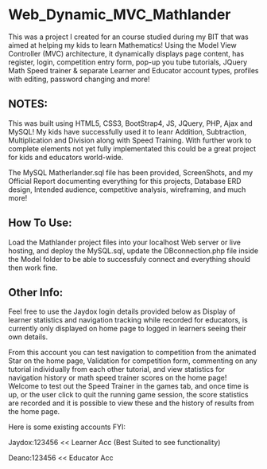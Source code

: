 # Web_Dynamic_MVC_Mathlander
This was a project I created for an course studied during my BIT that was aimed at helping my kids to learn Mathematics! Using the Model View Controller (MVC) architecture, it dynamically displays page content, has register, login, competition entry form, pop-up you tube tutorials, JQuery Math Speed trainer &amp; separate Learner and Educator account types, profiles with editing, password changing and more!

## NOTES:
This was built using HTML5, CSS3, BootStrap4, JS, JQuery, PHP, Ajax and MySQL!
My kids have successfully used it to leanr Addition, Subtraction, Multiplication and Division along with Speed Training.
With further work to complete elements not yet fully implementated this could be a great project for kids and educators world-wide.

The MySQL Matherlander.sql file has been provided, ScreenShots, and my Official Report documenting everything for this projects,
Database ERD design, Intended audience, competitive analysis, wireframing, and much more!

## How To Use:
Load the Mathlander project files into your localhost Web server or live hosting, and deploy the MySQL.sql, update the DBconnection.php file inside the Model folder to be able to successfuly connect and everything should then work fine.

## Other Info:
Feel free to use the Jaydox login details provided below as Display of learner statistics and navigation tracking while recorded for educators, is currently only displayed on home page to logged in learners seeing their own details.

From this account you can test navigation to competition from the animated Star on the home page, Validation for competition form, commenting on any tutorial individually from each other tutorial, and view statistics for navigation history or math speed trainer scores on the home page! Welcome to test out the Speed Trainer in the games tab, and once time is up, or the user click to quit the running game session, the score statistics are recorded and it is possible to view these and the history of results from the home page.

Here is some existing accounts FYI:

Jaydox:123456   << Learner Acc (Best Suited to see functionality)

Deano:123456    << Educator Acc
